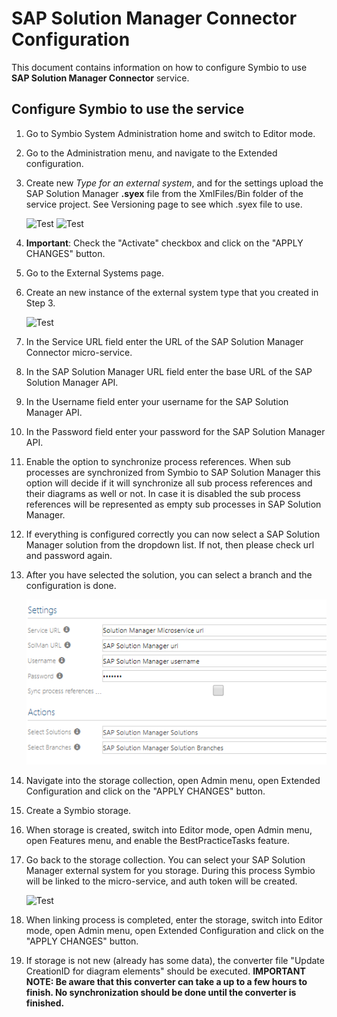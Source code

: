
# SAP Solution Manager Connector Configuration

This document contains information on how to configure Symbio to use **SAP Solution Manager Connector** service.

## Configure Symbio to use the service   

1.  Go to Symbio System Administration home and switch to Editor mode.
2.  Go to the Administration menu, and navigate to the Extended configuration.
3.  Create new *Type for an external system*, and for the settings upload the SAP Solution Manager **.syex** file from the XmlFiles/Bin folder of the service project. See Versioning page to see which .syex file to use.

    ![Test](media/extConf1.PNG)
    ![Test](media/extConf2.PNG)

4.  **Important**: Check the &quot;Activate&quot; checkbox and click on the &quot;APPLY CHANGES&quot; button.
5.  Go to the External Systems page.
6.  Create an new instance of the external system type that you created in Step 3.

    ![Test](media/extSystem1.PNG)

7.  In the Service URL field enter the URL of the SAP Solution Manager Connector micro-service.
8.  In the SAP Solution Manager URL field enter the base URL of the SAP Solution Manager API.
9.  In the Username field enter your username for the SAP Solution Manager API.
10. In the Password field enter your password for the SAP Solution Manager API.
11. Enable the option to synchronize process references. When sub processes are synchronized from Symbio to SAP Solution Manager this option will decide if it will synchronize all sub process references and their diagrams as well or not. In case it is disabled the sub process references will be represented as empty sub processes in SAP Solution Manager. 
12. If everything is configured correctly you can now select a SAP Solution Manager solution from the dropdown list. If not, then please check url and password again.
13. After you have selected the solution, you can select a branch and the configuration is done.

    ![Test](media/ExternalSystemSettings.png)

14. Navigate into the storage collection, open Admin menu, open Extended Configuration and click on the &quot;APPLY CHANGES&quot; button. 
15. Create a Symbio storage. 
16. When storage is created, switch into Editor mode, open Admin menu, open Features menu, and enable the BestPracticeTasks feature.  
17. Go back to the storage collection. You can select your SAP Solution Manager external system for you storage. During this process Symbio will be linked to the micro-service, and auth token will be created.  

    ![Test](media/Storage.PNG)

18. When linking process is completed, enter the storage, switch into Editor mode, open Admin menu, open Extended Configuration and click on the &quot;APPLY CHANGES&quot; button.
19. If storage is not new (already has some data), the converter file "Update CreationID for diagram elements" should be executed. **IMPORTANT NOTE: Be aware that this converter can take a up to a few hours to finish. No synchronization should be done until the converter is finished.**
